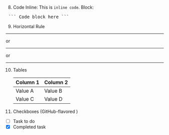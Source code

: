  

8. Code
   Inline:
   This is `inline code`.
   Block:
<pre> ``` Code block here ``` </pre>
9. Horizontal Rule
  
---
or
***
or
___
10. Tables
    
    | Column 1 | Column 2 |
    |----------|----------|
    | Value A  | Value B  |
    | Value C  | Value D  |

12. Checkboxes (GitHub-flavored )
- [ ] Task to do
- [x] Completed task